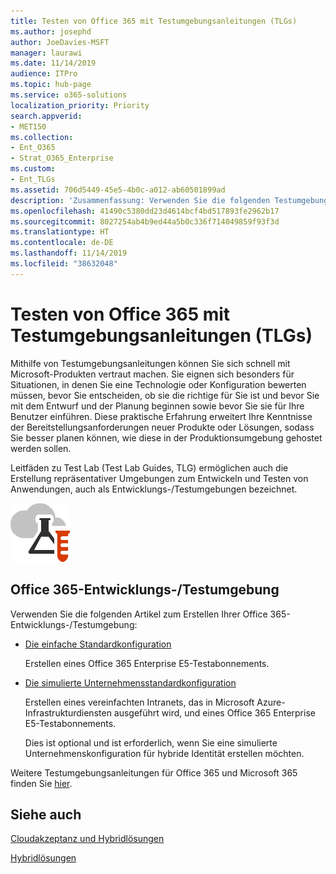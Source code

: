 ```yaml
---
title: Testen von Office 365 mit Testumgebungsanleitungen (TLGs)
ms.author: josephd
author: JoeDavies-MSFT
manager: laurawi
ms.date: 11/14/2019
audience: ITPro
ms.topic: hub-page
ms.service: o365-solutions
localization_priority: Priority
search.appverid:
- MET150
ms.collection:
- Ent_O365
- Strat_O365_Enterprise
ms.custom:
- Ent_TLGs
ms.assetid: 706d5449-45e5-4b0c-a012-ab60501899ad
description: 'Zusammenfassung: Verwenden Sie die folgenden Testumgebungsanleitungen (TLGs), um Demos, Machbarkeitsstudien oder Entwicklungs-/Testumgebungen für Office 365 einzurichten.'
ms.openlocfilehash: 41490c5380dd23d4614bcf4bd517893fe2962b17
ms.sourcegitcommit: 8027254ab4b9ed44a5b0c336f714049859f93f3d
ms.translationtype: HT
ms.contentlocale: de-DE
ms.lasthandoff: 11/14/2019
ms.locfileid: "38632048"
---
```

# <a name="test-office-365-with-test-lab-guides-tlgs"></a>Testen von Office 365 mit Testumgebungsanleitungen (TLGs)

Mithilfe von Testumgebungsanleitungen können Sie sich schnell mit Microsoft-Produkten vertraut machen. Sie eignen sich besonders für Situationen, in denen Sie eine Technologie oder Konfiguration bewerten müssen, bevor Sie entscheiden, ob sie die richtige für Sie ist und bevor Sie mit dem Entwurf und der Planung beginnen sowie bevor Sie sie für Ihre Benutzer einführen. Diese praktische Erfahrung erweitert Ihre Kenntnisse der Bereitstellungsanforderungen neuer Produkte oder Lösungen, sodass Sie besser planen können, wie diese in der Produktionsumgebung gehostet werden sollen.
  
Leitfäden zu Test Lab (Test Lab Guides, TLG) ermöglichen auch die Erstellung repräsentativer Umgebungen zum Entwickeln und Testen von Anwendungen, auch als Entwicklungs-/Testumgebungen bezeichnet.
  
![Testumgebungsanleitungen in der Microsoft Cloud](media/24ad0d1b-3274-40fb-972a-b8188b7268d1.png)
  
## <a name="office-365-devtest-environment"></a>Office 365-Entwicklungs-/Testumgebung

Verwenden Sie die folgenden Artikel zum Erstellen Ihrer Office 365-Entwicklungs-/Testumgebung:
  
- [Die einfache Standardkonfiguration](https://docs.microsoft.com/microsoft-365/enterprise/lightweight-base-configuration-microsoft-365-enterprise)
    
    Erstellen eines Office 365 Enterprise E5-Testabonnements.

- [Die simulierte Unternehmensstandardkonfiguration](https://docs.microsoft.com/microsoft-365/enterprise/simulated-ent-base-configuration-microsoft-365-enterprise)
    
    Erstellen eines vereinfachten Intranets, das in Microsoft Azure-Infrastrukturdiensten ausgeführt wird, und eines Office 365 Enterprise E5-Testabonnements. 

    Dies ist optional und ist erforderlich, wenn Sie eine simulierte Unternehmenskonfiguration für hybride Identität erstellen möchten.
    
Weitere Testumgebungsanleitungen für Office 365 und Microsoft 365 finden Sie [hier](https://docs.microsoft.com/microsoft-365/enterprise/m365-enterprise-test-lab-guides).  
    
## <a name="see-also"></a>Siehe auch

[Cloudakzeptanz und Hybridlösungen](cloud-adoption-and-hybrid-solutions.md)
  
[Hybridlösungen](hybrid-solutions.md)
